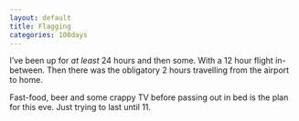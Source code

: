 ```yaml
---
layout: default
title: Flagging
categories: 100days
---
```


I’ve been up for _at least_ 24 hours and then some. With a 12 hour flight in-between. Then there was the obligatory 2 hours travelling from the airport to home.

Fast-food, beer and some crappy TV before passing out in bed is the plan for this eve. Just trying to last until 11.
